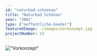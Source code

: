 ```yaml
---
id: "naturbad-schoenau"
title: "Naturbad Schönau"
year: "2001"
type: ["oeffentliche-baeder"]
featuredImage: ./images/vorkonzept.jpg
projectNumber: 13
---
```


!["Vorkonzept"](./images/vorkonzept.jpg)